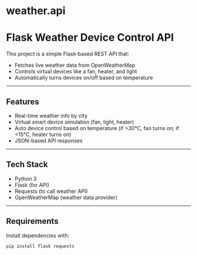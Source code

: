 # weather.api
# Flask Weather Device Control API

This project is a simple Flask-based REST API that:
- Fetches live weather data from OpenWeatherMap
- Controls virtual devices like a fan, heater, and light
- Automatically turns devices on/off based on temperature

---

## Features

- Real-time weather info by city
- Virtual smart device simulation (fan, light, heater)
- Auto device control based on temperature (if >30°C, fan turns on; if <15°C, heater turns on)
- JSON-based API responses

---

##  Tech Stack

- Python 3
- Flask (for API)
- Requests (to call weather API)
- OpenWeatherMap (weather data provider)

---

##  Requirements

Install dependencies with:

```bash
pip install flask requests
